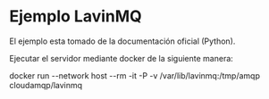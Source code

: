 # Ejemplo LavinMQ

El ejemplo esta tomado de la documentación oficial (Python).

Ejecutar el servidor mediante docker de la siguiente manera:

docker run --network host --rm -it -P -v /var/lib/lavinmq:/tmp/amqp cloudamqp/lavinmq
